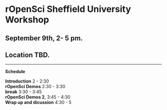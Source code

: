 
# rOpenSci Sheffield University Workshop
## September 9th, 2- 5 pm. 
## Location TBD.


--- 

**Schedule**

**Introduction** 2 - 2:30  
**rOpenSci Demos** 2:30 - 3:30  
**break** 3:30 - 3:45  
**rOpenSci Demos 2**, 3:45 - 4:30  
**Wrap up and dicussion** 4:30 - 5   

